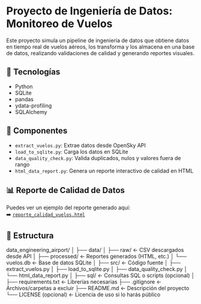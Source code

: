 # Proyecto de Ingeniería de Datos: Monitoreo de Vuelos

Este proyecto simula un pipeline de ingeniería de datos que obtiene datos en tiempo real de vuelos aéreos, los transforma y los almacena en una base de datos, realizando validaciones de calidad y generando reportes visuales.

## 🔧 Tecnologías
- Python
- SQLite
- pandas
- ydata-profiling
- SQLAlchemy

## 🚀 Componentes
- `extract_vuelos.py`: Extrae datos desde OpenSky API
- `load_to_sqlite.py`: Carga los datos en SQLite
- `data_quality_check.py`: Valida duplicados, nulos y valores fuera de rango
- `html_data_report.py`: Genera un reporte interactivo de calidad en HTML

## 📊 Reporte de Calidad de Datos
Puedes ver un ejemplo del reporte generado aquí:  
➡️ [`reporte_calidad_vuelos.html`](./data/processed/reporte_calidad_vuelos.html)

## 📂 Estructura
data_engineering_airport/
│
├── data/
│   ├── raw/                          ← CSV descargados desde API
│   ├── processed/                    ← Reportes generados (HTML, etc.)
│   └── vuelos.db                     ← Base de datos SQLite
│
├── src/                              ← Código fuente
│   ├── extract_vuelos.py
│   ├── load_to_sqlite.py
│   ├── data_quality_check.py
│   └── html_data_report.py
│
├── sql/                              ← Consultas SQL o scripts (opcional)
│
├── requirements.txt                  ← Librerías necesarias
├── .gitignore                        ← Archivos/carpetas a excluir
├── README.md                         ← Descripción del proyecto
└── LICENSE (opcional)                ← Licencia de uso si lo harás público
